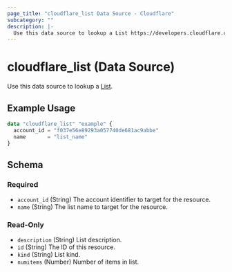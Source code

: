 ```yaml
---
page_title: "cloudflare_list Data Source - Cloudflare"
subcategory: ""
description: |-
  Use this data source to lookup a List https://developers.cloudflare.com/api/operations/lists-get-lists.
---
```


# cloudflare_list (Data Source)

Use this data source to lookup a [List](https://developers.cloudflare.com/api/operations/lists-get-lists).

## Example Usage

```terraform
data "cloudflare_list" "example" {
  account_id = "f037e56e89293a057740de681ac9abbe"
  name       = "list_name"
}
```
<!-- schema generated by tfplugindocs -->
## Schema

### Required

- `account_id` (String) The account identifier to target for the resource.
- `name` (String) The list name to target for the resource.

### Read-Only

- `description` (String) List description.
- `id` (String) The ID of this resource.
- `kind` (String) List kind.
- `numitems` (Number) Number of items in list.


